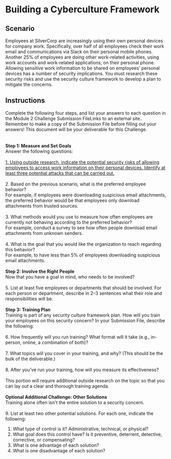 # Building a Cyberculture Framework

<h2>Scenario</h2>
Employees at SilverCorp are increasingly using their own personal devices for company work.
Specifically, over half of all employees check their work email and communications via Slack on their personal mobile phones.
Another 25% of employees are doing other work-related activities, using work accounts and work-related applications, on their personal phone.
Allowing sensitive work information to be shared on employees’ personal devices has a number of security implications. You must research these security risks and use the security culture framework to develop a plan to mitigate the concerns.

<h2>Instructions</h2>
Complete the following four steps, and list your answers to each question in the Module 2 Challenge Submission FileLinks to an external site.. Remember to make a copy of the Submission File before filling out your answers! This document will be your deliverable for this Challenge.
<br>
<br>
<br>
<b>Step 1: Measure and Set Goals</b>
<br>
Answer the following questions:
<br>
<br>
  <u> 1. Using outside research, indicate the potential security risks of allowing employees to access work information on their personal devices. Identify at least three potential attacks that can be carried out.</u>
<br>
<br>
  2. Based on the previous scenario, what is the preferred employee behavior?
<br>For example, if employees were downloading suspicious email attachments, the preferred behavior would be that employees only download attachments from trusted sources.
<br>
<br>
  3. What methods would you use to measure how often employees are currently not behaving according to the preferred behavior?
<br>For example, conduct a survey to see how often people download email attachments from unknown senders.</li></ul>
<br>
<br>
  4. What is the goal that you would like the organization to reach regarding this behavior?
<br>For example, to have less than 5% of employees downloading suspicious email attachments.
<br>
<br>
<b>Step 2: Involve the Right People</b>
<br>
Now that you have a goal in mind, who needs to be involved?
<br>
<br>
  5. List at least five employees or departments that should be involved. For each person or department, describe in 2–3 sentences what their role and responsibilities will be.
<br>
<br>
<b>Step 3: Training Plan</b>
<br>
Training is part of any security culture framework plan. How will you train your employees on this security concern? In your Submission File, describe the following:
<br>
<br>
  6. How frequently will you run training? What format will it take (e.g., in-person, online, a combination of both)?
<br>
<br>
  7. What topics will you cover in your training, and why? (This should be the bulk of the deliverable.)
<br>
<br>
  8. After you’ve run your training, how will you measure its effectiveness?
<br>
<br>
This portion will require additional outside research on the topic so that you can lay out a clear and thorough training agenda.
<br>
<br>
<b>Optional Additional Challenge: Other Solutions</b>
<br>
Training alone often isn't the entire solution to a security concern.
<br>
<br>
  9. List at least two other potential solutions. For each one, indicate the following:

<ol type="1">
  <li>What type of control is it? Administrative, technical, or physical?</li>
  <li>What goal does this control have? Is it preventive, deterrent, detective, corrective, or compensating?</li>
  <li>What is one advantage of each solution?</li>
  <li>What is one disadvantage of each solution?</li>
